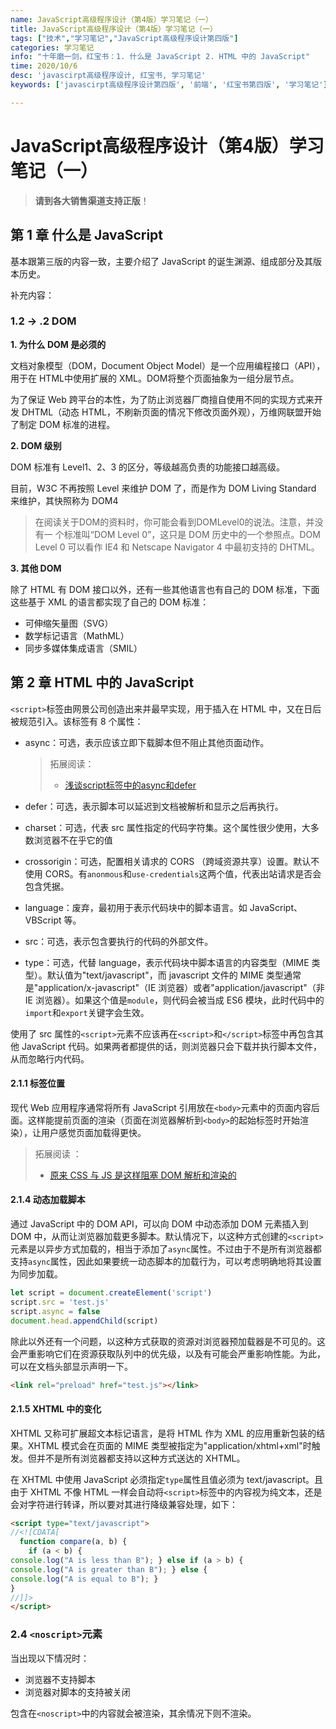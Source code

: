 ```yaml
---
name: JavaScript高级程序设计（第4版）学习笔记（一）
title: JavaScript高级程序设计（第4版）学习笔记（一）
tags: ["技术","学习笔记","JavaScript高级程序设计第四版"]
categories: 学习笔记
info: "十年磨一剑，红宝书：1. 什么是 JavaScript 2. HTML 中的 JavaScript"
time: 2020/10/6
desc: 'javascirpt高级程序设计, 红宝书, 学习笔记'
keywords: ['javascirpt高级程序设计第四版', '前端', '红宝书第四版', '学习笔记']

---
```


# JavaScript高级程序设计（第4版）学习笔记（一）

> **请到各大销售渠道支持正版**！

## 第 1 章 什么是 JavaScript

基本跟第三版的内容一致，主要介绍了 JavaScript 的诞生渊源、组成部分及其版本历史。

补充内容：

### 1.2 -> .2 DOM

**1. 为什么 DOM 是必须的**

文档对象模型（DOM，Document Object Model）是一个应用编程接口（API），用于在 HTML中使用扩展的 XML。DOM将整个页面抽象为一组分层节点。

为了保证 Web 跨平台的本性，为了防止浏览器厂商擅自使用不同的实现方式来开发 DHTML（动态 HTML，不刷新页面的情况下修改页面外观），万维网联盟开始了制定 DOM 标准的进程。

**2. DOM 级别**

DOM 标准有 Level1、2、3 的区分，等级越高负责的功能接口越高级。

目前，W3C 不再按照 Level 来维护 DOM 了，而是作为 DOM Living Standard 来维护，其快照称为 DOM4

> 在阅读关于DOM的资料时，你可能会看到DOMLevel0的说法。注意，并没有一 个标准叫“DOM Level 0”，这只是 DOM 历史中的一个参照点。DOM Level 0 可以看作 IE4 和 Netscape Navigator 4 中最初支持的 DHTML。

**3. 其他 DOM**

除了 HTML 有 DOM 接口以外，还有一些其他语言也有自己的 DOM 标准，下面这些基于 XML 的语言都实现了自己的 DOM 标准：

- 可伸缩矢量图（SVG）
- 数学标记语言（MathML）
- 同步多媒体集成语言（SMIL）

## 第 2 章 HTML 中的 JavaScript

`<script>`标签由网景公司创造出来并最早实现，用于插入在 HTML 中，又在日后被规范引入。该标签有 8 个属性：

- async：可选，表示应该立即下载脚本但不阻止其他页面动作。

  > 拓展阅读：
  >
  > - [浅谈script标签中的async和defer](https://www.cnblogs.com/jiasm/p/7683930.html)

- defer：可选，表示脚本可以延迟到文档被解析和显示之后再执行。

- charset：可选，代表 src 属性指定的代码字符集。这个属性很少使用，大多数浏览器不在乎它的值

- crossorigin：可选，配置相关请求的 CORS （跨域资源共享）设置。默认不使用 CORS。有`anonmous`和`use-credentials`这两个值，代表出站请求是否会包含凭据。

- language：废弃，最初用于表示代码块中的脚本语言。如 JavaScript、VBScript 等。

- src：可选，表示包含要执行的代码的外部文件。

- type：可选，代替 language，表示代码块中脚本语言的内容类型（MIME 类型）。默认值为"text/javascript"，而 javascript 文件的 MIME 类型通常是"application/x-javascript"（IE 浏览器）或者"application/javascript"（非 IE 浏览器）。如果这个值是`module`，则代码会被当成 ES6 模块，此时代码中的`import`和`export`关键字会生效。

使用了 src 属性的`<script>`元素不应该再在`<script>`和`</script>`标签中再包含其他 JavaScript 代码。如果两者都提供的话，则浏览器只会下载并执行脚本文件，从而忽略行内代码。

#### 2.1.1 标签位置

现代 Web 应用程序通常将所有 JavaScript 引用放在`<body>`元素中的页面内容后面。这样能提前页面的渲染（页面在浏览器解析到`<body>`的起始标签时开始渲染），让用户感觉页面加载得更快。

> 拓展阅读 ：
>
> - [原来 CSS 与 JS 是这样阻塞 DOM 解析和渲染的](https://juejin.im/post/6844903497599549453)

#### 2.1.4 动态加载脚本

通过 JavaScript 中的 DOM API，可以向 DOM 中动态添加 DOM 元素插入到 DOM 中，从而让浏览器加载更多脚本。默认情况下，以这种方式创建的`<script>`元素是以异步方式加载的，相当于添加了`async`属性。不过由于不是所有浏览器都支持`async`属性，因此如果要统一动态脚本的加载行为，可以考虑明确地将其设置为同步加载。

```javascript
let script = document.createElement('script')
script.src = 'test.js'
script.async = false
document.head.appendChild(script)
```

除此以外还有一个问题，以这种方式获取的资源对浏览器预加载器是不可见的。这会严重影响它们在资源获取队列中的优先级，以及有可能会严重影响性能。为此，可以在文档头部显示声明一下。

```html
<link rel="preload" href="test.js"></link>
```

#### 2.1.5 XHTML 中的变化

XHTML 又称可扩展超文本标记语言，是将 HTML 作为 XML 的应用重新包装的结果。XHTML 模式会在页面的 MIME 类型被指定为"application/xhtml+xml"时触发。但并不是所有浏览器都支持以这种方式送达的 XHTML。

在 XHTML 中使用 JavaScript 必须指定`type`属性且值必须为 text/javascript。且由于 XHTML 不像 HTML 一样会自动将`<script>`标签中的内容视为纯文本，还是会对字符进行转译，所以要对其进行降级兼容处理，如下：

```html
<script type="text/javascript">
//<![CDATA[
  function compare(a, b) {
    if (a < b) {
console.log("A is less than B"); } else if (a > b) {
console.log("A is greater than B"); } else {
console.log("A is equal to B"); }
}
//]]>
</script>
```

### 2.4 `<noscript>`元素

当出现以下情况时：

- 浏览器不支持脚本
- 浏览器对脚本的支持被关闭

包含在`<noscript>`中的内容就会被渲染，其余情况下则不渲染。
